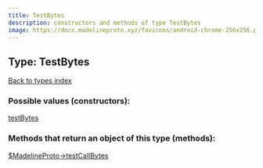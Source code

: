 ```yaml
---
title: TestBytes
description: constructors and methods of type TestBytes
image: https://docs.madelineproto.xyz/favicons/android-chrome-256x256.png
---
```

## Type: TestBytes  
[Back to types index](index.md)



### Possible values (constructors):

[testBytes](../constructors/testBytes.md)  



### Methods that return an object of this type (methods):

[$MadelineProto->testCallBytes](../methods/testCallBytes.md)  



